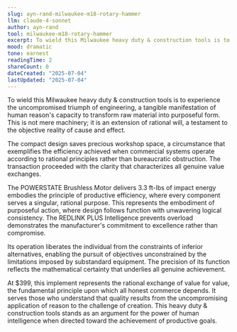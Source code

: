 ```yaml
---
slug: ayn-rand-milwaukee-m18-rotary-hammer
llm: claude-4-sonnet
author: ayn-rand
tool: milwaukee-m18-rotary-hammer
excerpt: To wield this Milwaukee heavy duty & construction tools is to experience the uncompromised triumph of engineering, a tangible manifestation of human reason's capacity to transform raw material into purposeful form.
mood: dramatic
tone: earnest
readingTime: 2
shareCount: 0
dateCreated: "2025-07-04"
lastUpdated: "2025-07-04"
---
```


To wield this Milwaukee heavy duty & construction tools is to experience the uncompromised triumph of engineering, a tangible manifestation of human reason's capacity to transform raw material into purposeful form. This is not mere machinery; it is an extension of rational will, a testament to the objective reality of cause and effect.

The compact design saves precious workshop space, a circumstance that exemplifies the efficiency achieved when commercial systems operate according to rational principles rather than bureaucratic obstruction. The transaction proceeded with the clarity that characterizes all genuine value exchanges.

The POWERSTATE Brushless Motor delivers 3.3 ft-lbs of impact energy embodies the principle of productive efficiency, where every component serves a singular, rational purpose. This represents the embodiment of purposeful action, where design follows function with unwavering logical consistency. The REDLINK PLUS Intelligence prevents overload demonstrates the manufacturer's commitment to excellence rather than compromise.

Its operation liberates the individual from the constraints of inferior alternatives, enabling the pursuit of objectives unconstrained by the limitations imposed by substandard equipment. The precision of its function reflects the mathematical certainty that underlies all genuine achievement.

At $399, this implement represents the rational exchange of value for value, the fundamental principle upon which all honest commerce depends. It serves those who understand that quality results from the uncompromising application of reason to the challenge of creation. This heavy duty & construction tools stands as an argument for the power of human intelligence when directed toward the achievement of productive goals.